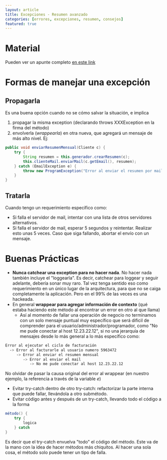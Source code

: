 ```yaml
---
layout: article
title: Excepciones - Resumen avanzado
categories: [errores, excepciones, resumen, consejos]
featured: true
---
```


# Material

Pueden ver un apunte completo [en este link](https://docs.google.com/document/d/1G0a9j-OA0rIEA5cdvEhIMbztJVo86ssvZKBK8HL9akg/edit?usp=sharing)

# Formas de manejar una excepción

## Propagarla

Es una buena opción cuando no se cómo salvar la situación, e implica
  
1. propagar la misma exception (declarando throws XXXException en la firma del método)
2. envolverla (_wrappearla_) en otra nueva, que agregará un mensaje de más alto nivel. Ej:

```java
public void enviarResumenMensual(Cliente c) {
    try {
        String resumen = this.generador.crearResumen(c);
        this.clienteMail.enviarMail(c.getEmail(), resumen);
    } catch (EmailException e) {
        throw new ProgramException("Error al enviar el resumen por mail al usuario " + c.getNombre(), e);
    }
}
```

## Tratarla

Cuando tengo un requerimiento específico como:

- Si falla el servidor de mail, intentar con una lista de otros servidores alternativos.
- Si falla el servidor de mail, esperar 5 segundos y reintentar. Realizar esto unas 5 veces. Caso que siga fallando, abortar el envío con un mensaje. 

# Buenas Prácticas

- **Nunca catchear una exception para no hacer nada**. No hacer nada también incluye el "loggearla". Es decir, catchear para loggear y seguir adelante, debería sonar muy raro. Tal vez tenga sentido eso como requerimiento en un único lugar de la arquitectura, para que no se caiga completamente la aplicación. Pero en el 99% de las veces es una hackeada.
- En general **wrappear para agregar información de contexto** (qué estaba haciendo este método al encontrar un error en otro al que llama)
  - Así al momento de fallar una operación de negocio no terminamos con un solo mensaje puntual muy específico que será dificil de comprender para el usuario/administrador/programador, como "No me pude conectar al host 12.23.22.12", si no una jerarquía de mensajes desde lo más general a lo más específico como:

```bash
Error al ejecutar el ciclo de facturación
  -> Error al facturarle al usuario numero 5963472
     -> Error al enviar el resumen mensual
        -> Error al enviar el mail
           -> No me pude conectar al host 12.23.22.12
```

No olvidar de pasar la causa original del error al wrappear (en nuestro ejemplo, la referencia a través de la variable _e_)

- Evitar try-catch dentro de otro try-catch: refactorizar la parte interna que puede fallar, llevándola a otro submétodo.
- Evitar código antes y después de un try-catch, llevando todo el código a la forma

```scala
método() {
    try {
        logica
    } catch
}
```

Es decir que el try-catch envuelva "todo" el código del método. Este va de la mano con la idea de hacer métodos más chiquitos. Al hacer una sola cosa, el método solo puede tener un tipo de falla.
